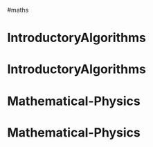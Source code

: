 #maths
# IntroductoryAlgorithms
# IntroductoryAlgorithms
# Mathematical-Physics
# Mathematical-Physics
